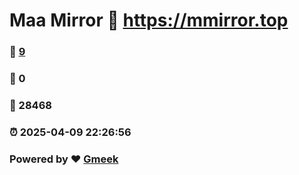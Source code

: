 # Maa Mirror :link: https://mmirror.top 
### :page_facing_up: [9](https://mmirror.top/tag.html) 
### :speech_balloon: 0 
### :hibiscus: 28468 
### :alarm_clock: 2025-04-09 22:26:56 
### Powered by :heart: [Gmeek](https://github.com/Meekdai/Gmeek)
